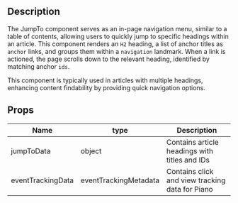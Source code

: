 ## Description

The JumpTo component serves as an in-page navigation menu, similar to a table of contents, allowing users to quickly jump to specific headings within an article. This component renders an `H2` heading, a list of anchor titles as `anchor` links, and groups them within a `navigation` landmark. When a link is actioned, the page scrolls down to the relevant heading, identified by matching anchor `ids`.

This component is typically used in articles with multiple headings, enhancing content findability by providing quick navigation options.

## Props

| Name              | type                  | Description                                     |
| ----------------- | --------------------- | ----------------------------------------------- |
| jumpToData        | object                | Contains article headings with titles and IDs   |
| eventTrackingData | eventTrackingMetadata | Contains click and view tracking data for Piano |
